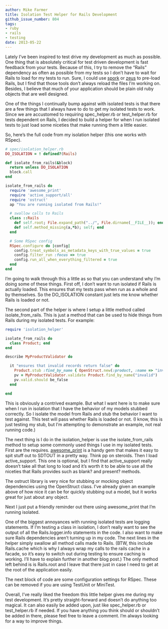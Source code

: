 ```yaml
---
author: Mike Farmer
title: Isolation Test Helper for Rails Development
github_issue_number: 804
tags:
- ruby
- rails
- testing
date: 2013-05-22
---
```




Lately I’ve been inspired to test drive my development as much as possible. One thing that is absolutely critical for test driven development is fast feedback from your tests. Because of this, I try to remove the “Rails” dependency as often as possible from my tests so I don’t have to wait for Rails to load for my tests to run. Sure, I could use [spork](https://github.com/sporkrb/spork) or [zeus](https://github.com/burke/zeus) to pre-load Rails, but I find that those tools don’t always reload the files I’m working on. Besides, I believe that much of your application should be plain old ruby objects that are well designed.

One of the things I continually bump against with isolated tests is that there are a few things that I always have to do to get my isolated tests to work. Since we are accustomed to requiring spec_helper.rb or test_helper.rb for tests dependent on Rails, I decided to build a helper for when I run isolated tests to just load some niceties that make running them a little easier.

So, here’s the full code from my isolation helper (this one works with RSpec).

```ruby
# spec/isolation_helper.rb
DO_ISOLATION = ! defined?(Rails)

def isolate_from_rails(&block)
  return unless DO_ISOLATION
  block.call
end

isolate_from_rails do
  require 'awesome_print'
  require 'active_support/all'
  require 'ostruct'
  ap "You are running isolated from Rails!"

  # swallow calls to Rails
  class ::Rails
    def self.root; File.expand_path("../", File.dirname(__FILE__)); end
    def self.method_missing(a,*b); self; end
  end

  # Some RSpec config
  RSpec.configure do |config|
    config.treat_symbols_as_metadata_keys_with_true_values = true
    config.filter_run :focus => true
    config.run_all_when_everything_filtered = true
  end
end
```

I’m going to walk through this a little as so that you can understand why I’m doing some of these things. First off, I don’t want to run isolated if Rails is actually loaded. This ensures that my tests pass when run as a whole and by themselves. So the DO_ISOLATION constant just lets me know whether Rails is loaded or not.

The second part of the helper is where I setup a little method called isolate_from_rails. This is just a method that can be used to hide things from Rails during my isolated tests. For example:

```ruby
require 'isolation_helper'

isolate_from_rails do 
  class Product; end
end

describe MyProductValidator do

  it "ensures that invalid records return false" do
    Product.stub :find_by_name { OpenStruct.new(:product, :name => "invalid", :valid => false) }
    pv = MyProductValidator.validate Product.find_by_name("invalid")
    pv.valid.should be_false
  end

end
```

This is obviously a contrived example. But what I want here is to make sure when I run in isolation that I have the behavior of my models stubbed correctly. So I isolate the model from Rails and stub the behavior I want to test against. This test will pass whether Rails is loaded or not. (I know, this is just testing my stub, but I’m attempting to demonstrate an example, not real running code.)

The next thing is I do in the isolation_helper is use the isolate_from_rails method to setup some commonly used things I use in my isolated tests. First are the requires. [awesome_print](https://github.com/michaeldv/awesome_print) is a handy gem that makes it easy to spit stuff out to SDTOUT in a pretty way. Think pp on steroids. Then I load active_support. This one is optional, but I find that active_support really doesn’t take all that long to load and it’s worth it to be able to use all the niceties that Rails provides such as blank? and present? methods.

The ostruct library is very nice for stubbing or mocking object dependencies using the OpenStruct class. I’ve already given an example above of how nice it can be for quickly stubbing out a model, but it works great for just about any object.

Next I just put a friendly reminder out there using awesome_print that I’m running isolated.

One of the biggest annoyances with running isolated tests are logging statements. If I’m testing a class in isolation, I don’t really want to see the output of all the Rails.logger.info statements in the code. I also want to make sure Rails dependencies aren’t turning up in my code. The next lines in the helper simply swallow all method calls made to Rails. (BTW, this include Rails.cache which is why I always wrap my calls to the rails cache in a facade, so it’s easy to switch out during testing to ensure caching is working. I’ll have to explain further in another blog post.) The only method left behind is is Rails.root and I leave that there just in case I need to get at the root of the application easily.

The next block of code are some configuration settings for RSpec. These can be removed if you are using TestUnit or MiniTest.

Overall, I’ve really liked the freedom this little helper gives me during my test development. It’s pretty straight-forward and doesn’t do anything too magical. It can also easily be added upon, just like spec_helper.rb or test_helper.rb if needed. If you have anything you think should or shouldn’t be added in there, please feel free to leave a comment. I’m always looking for a way to improve things.


